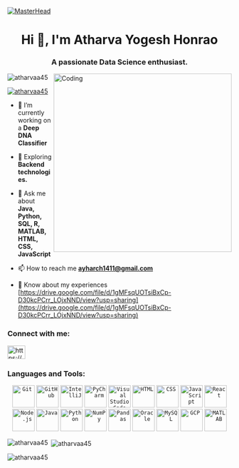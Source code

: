 [![MasterHead](https://user-images.githubusercontent.com/65373279/148280039-301b677b-74e7-49f8-af75-15e7c9253d74.png)]([https://rishavchanda.io](https://user-images.githubusercontent.com/65373279/148280039-301b677b-74e7-49f8-af75-15e7c9253d74.png))
<h1 align="center">Hi 👋, I'm Atharva Yogesh Honrao</h1>
<h3 align="center">A passionate Data Science enthusiast.</h3>
<img align="right" alt="Coding" width="400" src="https://cdn.dribbble.com/users/1162077/screenshots/3848914/programmer.gif">
<p align="left"> <img src="https://komarev.com/ghpvc/?username=atharvaa45&label=Profile%20views&color=0e75b6&style=flat" alt="atharvaa45" /> </p>

<p align="left"> <a href="https://github.com/ryo-ma/github-profile-trophy"><img src="https://github-profile-trophy.vercel.app/?username=atharvaa45" alt="atharvaa45" /></a> </p>

- 🔭 I’m currently working on a **Deep DNA Classifier**

- 🌱 Exploring **Backend technologies.**


- 💬 Ask me about **Java, Python, SQL, R, MATLAB, HTML, CSS, JavaScript**

- 📫 How to reach me **ayharch1411@gmail.com**

- 📄 Know about my experiences [https://drive.google.com/file/d/1gMFsqUOTsiBxCp-D30kcPCrr_LOjxNND/view?usp=sharing](https://drive.google.com/file/d/1gMFsqUOTsiBxCp-D30kcPCrr_LOjxNND/view?usp=sharing)

<h3 align="left">Connect with me:</h3>
<p align="left">
<a href="https://www.linkedin.com/in/atharva-honrao-07669b23b/" target="blank"><img align="center" src="https://raw.githubusercontent.com/rahuldkjain/github-profile-readme-generator/master/src/images/icons/Social/linked-in-alt.svg" alt="https://www.linkedin.com/in/atharva-honrao-07669b23b/" height="30" width="40" /></a>
</p>

<h3 align="left">Languages and Tools:</h3>
<div align="center">
	<code><img width="50" src="https://user-images.githubusercontent.com/25181517/192108372-f71d70ac-7ae6-4c0d-8395-51d8870c2ef0.png" alt="Git" title="Git"/></code>
	<code><img width="50" src="https://user-images.githubusercontent.com/25181517/192108374-8da61ba1-99ec-41d7-80b8-fb2f7c0a4948.png" alt="GitHub" title="GitHub"/></code>
	<code><img width="50" src="https://user-images.githubusercontent.com/25181517/192108890-200809d1-439c-4e23-90d3-b090cf9a4eea.png" alt="IntelliJ" title="IntelliJ"/></code>
	<code><img width="50" src="https://github.com/user-attachments/assets/9f931c45-0585-4db0-86a7-25ce3f5bef25" alt="PyCharm" title="PyCharm"/></code>
	<code><img width="50" src="https://user-images.githubusercontent.com/25181517/192108891-d86b6220-e232-423a-bf5f-90903e6887c3.png" alt="Visual Studio Code" title="Visual Studio Code"/></code>
	<code><img width="50" src="https://user-images.githubusercontent.com/25181517/192158954-f88b5814-d510-4564-b285-dff7d6400dad.png" alt="HTML" title="HTML"/></code>
	<code><img width="50" src="https://user-images.githubusercontent.com/25181517/183898674-75a4a1b1-f960-4ea9-abcb-637170a00a75.png" alt="CSS" title="CSS"/></code>
	<code><img width="50" src="https://user-images.githubusercontent.com/25181517/117447155-6a868a00-af3d-11eb-9cfe-245df15c9f3f.png" alt="JavaScript" title="JavaScript"/></code>
	<code><img width="50" src="https://user-images.githubusercontent.com/25181517/183897015-94a058a6-b86e-4e42-a37f-bf92061753e5.png" alt="React" title="React"/></code>
	<code><img width="50" src="https://user-images.githubusercontent.com/25181517/183568594-85e280a7-0d7e-4d1a-9028-c8c2209e073c.png" alt="Node.js" title="Node.js"/></code>
	<code><img width="50" src="https://user-images.githubusercontent.com/25181517/117201156-9a724800-adec-11eb-9a9d-3cd0f67da4bc.png" alt="Java" title="Java"/></code>
	<code><img width="50" src="https://user-images.githubusercontent.com/25181517/183423507-c056a6f9-1ba8-4312-a350-19bcbc5a8697.png" alt="Python" title="Python"/></code>
	<code><img width="50" src="https://github.com/marwin1991/profile-technology-icons/assets/76012086/4ec200c2-acdf-4c42-b419-cd49cba3d09f" alt="NumPy" title="NumPy"/></code>
	<code><img width="50" src="https://github.com/marwin1991/profile-technology-icons/assets/76012086/24b02d77-2f28-43c7-b5d6-e15e3395851b" alt="Pandas" title="Pandas"/></code>
	<code><img width="50" src="https://user-images.githubusercontent.com/25181517/117208736-bdedc080-adf5-11eb-912f-61c7d43705f6.png" alt="Oracle" title="Oracle"/></code>
	<code><img width="50" src="https://user-images.githubusercontent.com/25181517/183896128-ec99105a-ec1a-4d85-b08b-1aa1620b2046.png" alt="MySQL" title="MySQL"/></code>
	<code><img width="50" src="https://user-images.githubusercontent.com/25181517/183911547-990692bc-8411-4878-99a0-43506cdb69cf.png" alt="GCP" title="GCP"/></code>
	<code><img width="50" src="https://user-images.githubusercontent.com/25181517/192106593-610ee31c-995e-4f24-b8e1-0f18eead6fae.png" alt="MATLAB" title="MATLAB"/></code>
</div>

<p><img align="left" src="https://github-readme-stats.vercel.app/api/top-langs?username=atharvaa45&show_icons=true&locale=en&layout=compact" alt="atharvaa45" /></p>

<p>&nbsp;<img align="center" src="https://github-readme-stats.vercel.app/api?username=atharvaa45&show_icons=true&locale=en" alt="atharvaa45" /></p>

<p><img align="center" src="https://github-readme-streak-stats.herokuapp.com/?user=atharvaa45&" alt="atharvaa45" /></p>
